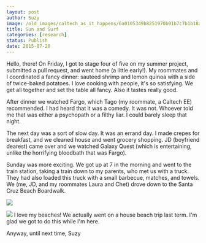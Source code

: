 ```yaml
---
layout: post
author: Suzy
image: /old_images/caltech_as_it_happens/6a0105349b8251970b01b7c7b1b18a970b.jpg
title: Sun and Surf
categories: [research]
status: Publish
date: 2015-07-20
---
```


Hello, there!
On Friday, I got to stage four of five on my summer project, submitted a pull request, and went home (a little early!). My roommates and I coordinated a fancy dinner: sauteed shrimp and lemon quinoa with a side of twice-baked potatoes. I love cooking with people, it's so satisfying. We get all together and set the table all fancy. Also it tastes really good.

After dinner we watched Fargo, which Tago (my roommate, a Caltech EE) recommended. I had heard that it was a comedy. It was not. Whoever told me that was either a psychopath or a filthy liar. I could barely sleep that night.

The next day was a sort of slow day. It was an errand day. I made crepes for breakfast, and we cleaned house and went grocery shopping. JD (boyfriend dearest) came over and we watched Galaxy Quest (which is entertaining, unlike the horrifying bloodbath that was Fargo).

Sunday was more exciting. We got up at 7 in the morning and went to the train station, taking a train down to my parents, who met us with a truck. They had also loaded this truck with a small barbecue, matches, and towels. We (me, JD, and my roommates Laura and Chet) drove down to the Santa Cruz Beach Boardwalk.


![](/old_images/caltech_as_it_happens/6a0105349b8251970b01b7c7b1b202970b.jpg)

![](/old_images/caltech_as_it_happens/6a0105349b8251970b01bb0855c33b970d.jpg)
I love my beaches! We actually went on a house beach trip last term. I'm glad we got to do this while I'm here.

Anyway, until next time,
Suzy

